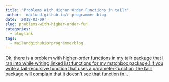 ```yaml
---
title: "Problems With Higher Order Functions in tailr"
author: 'mailund.github.io/r-programmer-blog'
date: '2018-03-09'
slug: problems-with-higher-order-fun
categories:
  - bloglink
tags:
  - mailundgithubiorprogrammerblog
---
```


[Ok, there is a problem with higher-order functions in my tailr package that I ran into while writing linked list functions for my matchbox package.1 If you write a tail-recursive function that uses a parameter-function, the tailr package will complain that it doesn't see that function in...<click to read more>](https://mailund.github.io/r-programmer-blog/2018/03/09/problems-with-higher-order-functions-in-tailr/)

